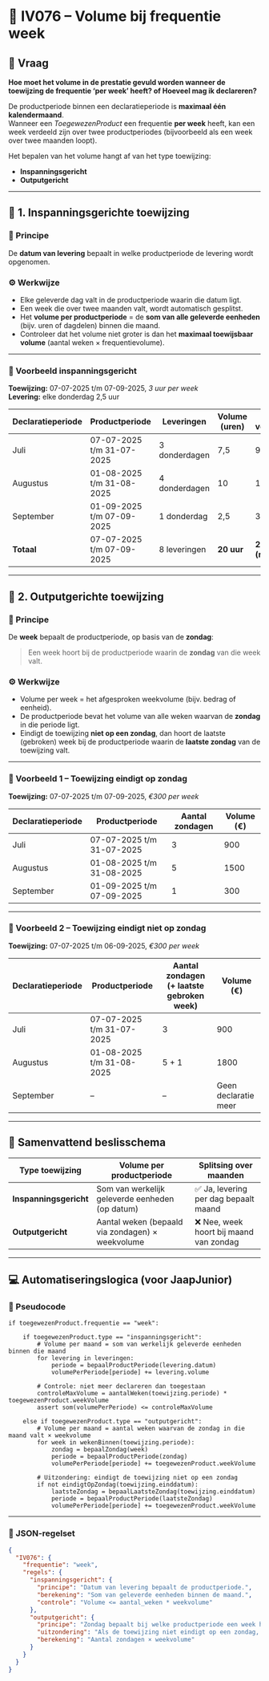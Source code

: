 # 🧾 IV076 – Volume bij frequentie **week**

## 📘 Vraag
**Hoe moet het volume in de prestatie gevuld worden wanneer de toewijzing de frequentie ‘per week’ heeft? of Hoeveel mag ik declareren?**

De productperiode binnen een declaratieperiode is **maximaal één kalendermaand**.  
Wanneer een *ToegewezenProduct* een frequentie **per week** heeft, kan een week verdeeld zijn over twee productperiodes (bijvoorbeeld als een week over twee maanden loopt).

Het bepalen van het volume hangt af van het type toewijzing:

- **Inspanningsgericht**
- **Outputgericht**

---

## 🔹 1. Inspanningsgerichte toewijzing

### 📖 Principe
De **datum van levering** bepaalt in welke productperiode de levering wordt opgenomen.

### ⚙️ Werkwijze
- Elke geleverde dag valt in de productperiode waarin die datum ligt.  
- Een week die over twee maanden valt, wordt automatisch gesplitst.  
- Het **volume per productperiode** = de **som van alle geleverde eenheden** (bijv. uren of dagdelen) binnen die maand.  
- Controleer dat het volume niet groter is dan het **maximaal toewijsbaar volume** (aantal weken × frequentievolume).

---

### 🧮 Voorbeeld inspanningsgericht

**Toewijzing:** 07-07-2025 t/m 07-09-2025, *3 uur per week*  
**Levering:** elke donderdag 2,5 uur

| Declaratieperiode | Productperiode | Leveringen | Volume (uren) | Max. volume |
|--------------------|----------------|-------------|----------------|--------------|
| Juli | 07-07-2025 t/m 31-07-2025 | 3 donderdagen | 7,5 | 9 |
| Augustus | 01-08-2025 t/m 31-08-2025 | 4 donderdagen | 10 | 15 |
| September | 01-09-2025 t/m 07-09-2025 | 1 donderdag | 2,5 | 3 |
| **Totaal** | 07-07-2025 t/m 07-09-2025 | 8 leveringen | **20 uur** | **27 uur (max)** |

---

## 🔹 2. Outputgerichte toewijzing

### 📖 Principe
De **week** bepaalt de productperiode, op basis van de **zondag**:

> Een week hoort bij de productperiode waarin de **zondag** van die week valt.

### ⚙️ Werkwijze
- Volume per week = het afgesproken weekvolume (bijv. bedrag of eenheid).  
- De productperiode bevat het volume van alle weken waarvan de **zondag** in die periode ligt.  
- Eindigt de toewijzing **niet op een zondag**, dan hoort de laatste (gebroken) week bij de productperiode waarin de **laatste zondag** van de toewijzing valt.

---

### 🧮 Voorbeeld 1 – Toewijzing eindigt op zondag

**Toewijzing:** 07-07-2025 t/m 07-09-2025, *€300 per week*

| Declaratieperiode | Productperiode | Aantal zondagen | Volume (€) |
|--------------------|----------------|------------------|-------------|
| Juli | 07-07-2025 t/m 31-07-2025 | 3 | 900 |
| Augustus | 01-08-2025 t/m 31-08-2025 | 5 | 1500 |
| September | 01-09-2025 t/m 07-09-2025 | 1 | 300 |

---

### 🧮 Voorbeeld 2 – Toewijzing eindigt **niet** op zondag

**Toewijzing:** 07-07-2025 t/m 06-09-2025, *€300 per week*

| Declaratieperiode | Productperiode | Aantal zondagen (+ laatste gebroken week) | Volume (€) |
|--------------------|----------------|--------------------------------------------|-------------|
| Juli | 07-07-2025 t/m 31-07-2025 | 3 | 900 |
| Augustus | 01-08-2025 t/m 31-08-2025 | 5 + 1 | 1800 |
| September | – | – | Geen declaratie meer |

---

## 🧭 Samenvattend beslisschema

| Type toewijzing | Volume per productperiode | Splitsing over maanden |
|-----------------|----------------------------|------------------------|
| **Inspanningsgericht** | Som van werkelijk geleverde eenheden (op datum) | ✅ Ja, levering per dag bepaalt maand |
| **Outputgericht** | Aantal weken (bepaald via zondagen) × weekvolume | ❌ Nee, week hoort bij maand van zondag |

---

## 💻 Automatiseringslogica (voor JaapJunior)

### 🧠 Pseudocode

```pseudo
if toegewezenProduct.frequentie == "week":
    
    if toegewezenProduct.type == "inspanningsgericht":
        # Volume per maand = som van werkelijk geleverde eenheden binnen die maand
        for levering in leveringen:
            periode = bepaalProductPeriode(levering.datum)
            volumePerPeriode[periode] += levering.volume

        # Controle: niet meer declareren dan toegestaan
        controleMaxVolume = aantalWeken(toewijzing.periode) * toegewezenProduct.weekVolume
        assert som(volumePerPeriode) <= controleMaxVolume

    else if toegewezenProduct.type == "outputgericht":
        # Volume per maand = aantal weken waarvan de zondag in die maand valt × weekvolume
        for week in wekenBinnen(toewijzing.periode):
            zondag = bepaalZondag(week)
            periode = bepaalProductPeriode(zondag)
            volumePerPeriode[periode] += toegewezenProduct.weekVolume

        # Uitzondering: eindigt de toewijzing niet op een zondag
        if not eindigtOpZondag(toewijzing.einddatum):
            laatsteZondag = bepaalLaatsteZondag(toewijzing.einddatum)
            periode = bepaalProductPeriode(laatsteZondag)
            volumePerPeriode[periode] += toegewezenProduct.weekVolume
```

---

### 🧩 JSON-regelset

```json
{
  "IV076": {
    "frequentie": "week",
    "regels": {
      "inspanningsgericht": {
        "principe": "Datum van levering bepaalt de productperiode.",
        "berekening": "Som van geleverde eenheden binnen de maand.",
        "controle": "Volume <= aantal_weken * weekvolume"
      },
      "outputgericht": {
        "principe": "Zondag bepaalt bij welke productperiode een week hoort.",
        "uitzondering": "Als de toewijzing niet eindigt op een zondag, valt de laatste gebroken week in de periode met de laatste zondag.",
        "berekening": "Aantal zondagen × weekvolume"
      }
    }
  }
}
```
